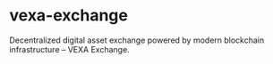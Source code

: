 # vexa-exchange
Decentralized digital asset exchange powered by modern blockchain infrastructure – VEXA Exchange.

